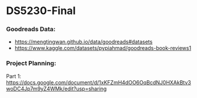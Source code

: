 # DS5230-Final
### Goodreads Data:
- https://mengtingwan.github.io/data/goodreads#datasets
- https://www.kaggle.com/datasets/pypiahmad/goodreads-book-reviews1

### Project Planning:
Part 1: https://docs.google.com/document/d/1xKFZmH4dOO6OqBcdNJ0HXAkBtv3woDC4Jp7m9yZ4WMk/edit?usp=sharing
